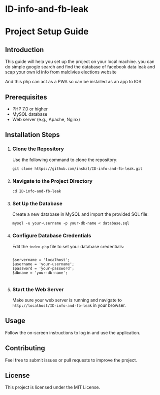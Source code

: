# ID-info-and-fb-leak

<h1>Project Setup Guide</h1>

<h2>Introduction</h2>
<p>This guide will help you set up the project on your local machine. you can do simple google search and find the database of facebook data leak and scap your own id info from maldivies elections website</p>
<p>And this php can act as a PWA so can be installed as an app to IOS</p>

<h2>Prerequisites</h2>
<ul>
    <li>PHP 7.0 or higher</li>
    <li>MySQL database</li>
    <li>Web server (e.g., Apache, Nginx)</li>
</ul>

<h2>Installation Steps</h2>
<ol>
    <li>
        <h3>Clone the Repository</h3>
        <p>Use the following command to clone the repository:</p>
        <pre><code>git clone https://github.com/inshal/ID-info-and-fb-leak.git</code></pre>
    </li>
    <li>
        <h3>Navigate to the Project Directory</h3>
        <pre><code>cd ID-info-and-fb-leak</code></pre>
    </li>
    <li>
        <h3>Set Up the Database</h3>
        <p>Create a new database in MySQL and import the provided SQL file:</p>
        <pre><code>mysql -u your-username -p your-db-name < database.sql</code></pre>
    </li>
    <li>
        <h3>Configure Database Credentials</h3>
        <p>Edit the <code>index.php</code> file to set your database credentials:</p>
        <pre><code>
$servername = 'localhost';
$username = 'your-username';
$password = 'your-password';
$dbname = 'your-db-name';
        </code></pre>
    </li>
    <li>
        <h3>Start the Web Server</h3>
        <p>Make sure your web server is running and navigate to <code>http://localhost/ID-info-and-fb-leak</code> in your browser.</p>
    </li>
</ol>

<h2>Usage</h2>
<p>Follow the on-screen instructions to log in and use the application.</p>

<h2>Contributing</h2>
<p>Feel free to submit issues or pull requests to improve the project.</p>

<h2>License</h2>
<p>This project is licensed under the MIT License.</p>
